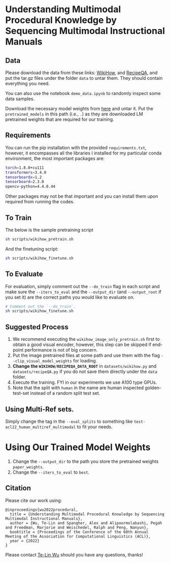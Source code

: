 # Understanding Multimodal Procedural Knowledge by Sequencing Multimodal Instructional Manuals

## Data

Please download the data from these links: [WikiHow](https://drive.google.com/file/d/1WpBJ0ChBNaZeJxT-3rk7pdhEpIapi40V/view?usp=sharing), and [RecipeQA](https://drive.google.com/file/d/1MtXrN7ux-Ht98I8iEBRv7SM3c_TOQQlX/view?usp=sharing), and put the tar.gz files under the folder `data` to untar them. They should contain everything you need.

You can also use the notebook `demo_data.ipynb` to randomly inspect some data samples.

Download the necessary model weights from [here](https://drive.google.com/file/d/1JUZTY8fTHadgf9jHuj0YP7cY9LPVYzhS/view?usp=sharing) and untar it. Put the `pretrained_models` in this path (i.e., `.`) as they are downloaded LM pretrained weights that are required for our training.

## Requirements

You can run the pip installation with the provided `requirements.txt`, however, it encompasses all the libraries I installed for my particular conda environment, the most important packages are:
```bash
torch=1.8.0+cu111
transformers=3.4.0
tensorboardx=1.2
tensorboard=2.3.0
opencv-python=4.4.0.44
```
Other packages may not be that important and you can install them upon required from running the codes.

## To Train

The below is the sample pretraining script
```bash
sh scripts/wikihow_pretrain.sh
```
And the finetuning script:
```bash
sh scripts/wikihow_finetune.sh
```

## To Evaluate
For evaluation, simply comment out the `--do_train` flag in each script and make sure the `--iters_to_eval` and the `--output_dir` (and `--output_root` if you set it) are the correct paths you would like to evaluate on.
```bash
# Comment out the `--do_train`.
sh scripts/wikihow_finetune.sh
```

## Suggested Process

1. We recommend executing the `wikihow_image_only_pretrain.sh` first to obtain a good visual encoder, however, this step can be skipped if end-point performance is not of big concern.
2. Put the image pretrained files at some path and use them with the flag `--clip_visual_model_weights` for loading.
3. **Change the `WIKIHOW/RECIPEQA_DATA_ROOT`** in `datasets/wikihow.py` and `datasets/recipeQA.py` if you do not save them directly under the `data` folder.
4. Execute the training. FYI in our experiments we use A100 type GPUs.
5. Note that the split with `human` in the name are human inspected golden-test-set instead of a random split test set.

## Using Multi-Ref sets.

Simply change the tag in the `--eval_splits` to something like `test-acl22_human_multiref_multimodal` to fit your needs.

# Using Our Trained Model Weights
1. Change the `--output_dir` to the path you store the pretrained weights `paper_weights`.
2. Change the `--iters_to_eval` to `best`.

## Citation

Please cite our work using:
```
@inproceedings{wu2022procedural,
  title = {Understanding Multimodal Procedural Knowledge by Sequencing Multimodal Instructional Manuals},
  author = {Wu, Te-Lin and Spangher, Alex and Alipoormolabashi, Pegah and Freedman, Marjorie and Weischedel, Ralph and Peng, Nanyun},
  booktitle = {Proceedings of the Conference of the 60th Annual Meeting of the Association for Computational Linguistics (ACL)},
  year = {2022}
}
```

Please contact [Te-Lin Wu](mailto:telinwu@g.ucla.edu) should you have any questions, thanks!
